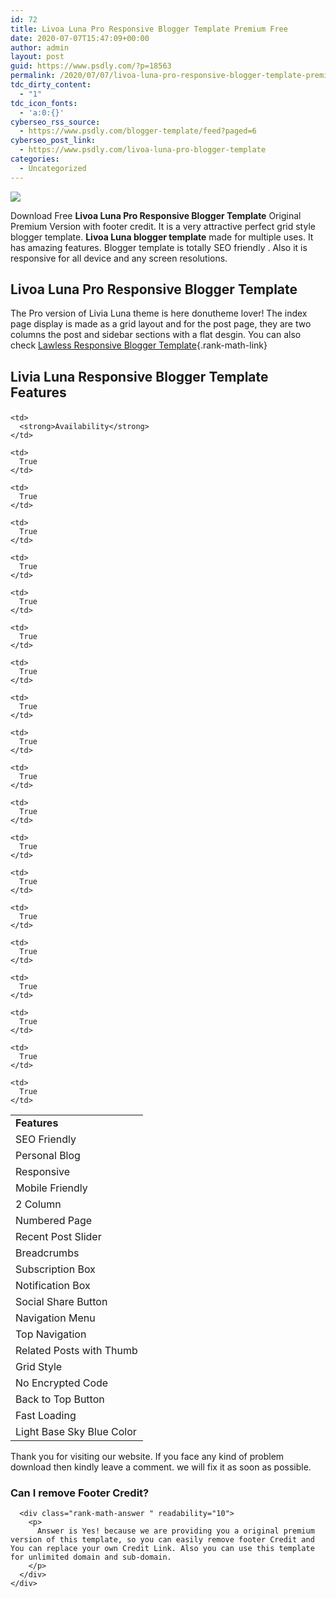 ```yaml
---
id: 72
title: Livoa Luna Pro Responsive Blogger Template Premium Free
date: 2020-07-07T15:47:09+00:00
author: admin
layout: post
guid: https://www.psdly.com/?p=18563
permalink: /2020/07/07/livoa-luna-pro-responsive-blogger-template-premium-free/
tdc_dirty_content:
  - "1"
tdc_icon_fonts:
  - 'a:0:{}'
cyberseo_rss_source:
  - https://www.psdly.com/blogger-template/feed?paged=6
cyberseo_post_link:
  - https://www.psdly.com/livoa-luna-pro-blogger-template
categories:
  - Uncategorized
---
```

<div>
  <img src="https://i1.wp.com/www.psdly.com/wp-content/uploads/2020/07/Livia-Luna-Blogger-Template-Premium-Version-Free-Download.jpg" class="ff-og-image-inserted" />
</div>

Download Free **Livoa Luna Pro Responsive Blogger Template** Original Premium Version with footer credit. It is a very attractive perfect grid style blogger template. **Livoa Luna blogger template** made for multiple uses. It has amazing features. Blogger template is totally SEO friendly . Also it is responsive for all device and any screen resolutions.

## Livoa Luna Pro Responsive Blogger Template

The Pro version of Livia Luna theme is here donutheme lover! The index page display is made as a grid layout and for the post page, they are two columns the post and sidebar sections with a flat desgin. You can also check [Lawless Responsive Blogger Template](https://www.psdly.com/2020/07/lawless-responsive-blogger-template.html){.rank-math-link}

## Livia Luna Responsive Blogger Template Features<figure class="wp-block-table"> 

<table>
  <tr>
    <td>
      <strong>Features</strong>
    </td>
    
    <td>
      <strong>Availability</strong>
    </td>
  </tr>
  
  <tr>
    <td>
      SEO Friendly
    </td>
    
    <td>
      True
    </td>
  </tr>
  
  <tr>
    <td>
      Personal Blog
    </td>
    
    <td>
      True
    </td>
  </tr>
  
  <tr>
    <td>
      Responsive
    </td>
    
    <td>
      True
    </td>
  </tr>
  
  <tr>
    <td>
      Mobile Friendly
    </td>
    
    <td>
      True
    </td>
  </tr>
  
  <tr>
    <td>
      2 Column
    </td>
    
    <td>
      True
    </td>
  </tr>
  
  <tr>
    <td>
      Numbered Page
    </td>
    
    <td>
      True
    </td>
  </tr>
  
  <tr>
    <td>
      Recent Post Slider
    </td>
    
    <td>
      True
    </td>
  </tr>
  
  <tr>
    <td>
      Breadcrumbs
    </td>
    
    <td>
      True
    </td>
  </tr>
  
  <tr>
    <td>
      Subscription Box
    </td>
    
    <td>
      True
    </td>
  </tr>
  
  <tr>
    <td>
      Notification Box
    </td>
    
    <td>
      True
    </td>
  </tr>
  
  <tr>
    <td>
      Social Share Button
    </td>
    
    <td>
      True
    </td>
  </tr>
  
  <tr>
    <td>
      Navigation Menu
    </td>
    
    <td>
      True
    </td>
  </tr>
  
  <tr>
    <td>
      Top Navigation
    </td>
    
    <td>
      True
    </td>
  </tr>
  
  <tr>
    <td>
      Related Posts with Thumb
    </td>
    
    <td>
      True
    </td>
  </tr>
  
  <tr>
    <td>
      Grid Style
    </td>
    
    <td>
      True
    </td>
  </tr>
  
  <tr>
    <td>
      No Encrypted Code
    </td>
    
    <td>
      True
    </td>
  </tr>
  
  <tr>
    <td>
      Back to Top Button
    </td>
    
    <td>
      True
    </td>
  </tr>
  
  <tr>
    <td>
      Fast Loading
    </td>
    
    <td>
      True
    </td>
  </tr>
  
  <tr readability="2">
    <td>
      Light Base Sky Blue Color
    </td>
    
    <td>
      True
    </td>
  </tr>
</table></figure> 

Thank you for visiting our website. If you face any kind of problem download then kindly leave a comment. we will fix it as soon as possible.

<div id="rank-math-faq" class="rank-math-block">
  <div class="rank-math-list ">
    <div id="faq-question-1593709445848" class="rank-math-list-item" readability="7.5">
      <h3 class="rank-math-question ">
        Can I remove Footer Credit?
      </h3>
      
      <div class="rank-math-answer " readability="10">
        <p>
          Answer is Yes! because we are providing you a original premium version of this template, so you can easily remove footer Credit and You can replace your own Credit Link. Also you can use this template for unlimited domain and sub-domain.
        </p>
      </div>
    </div>
  </div>
</div>